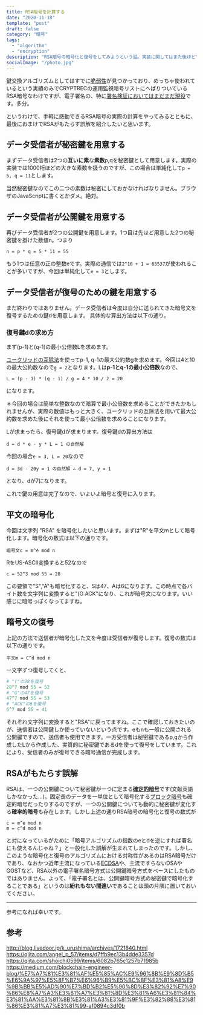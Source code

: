 ```yaml
---
title: RSA暗号を計算する
date: "2020-11-18"
template: "post"
draft: false
category: "暗号"
tags:
  - "algorithm"
  - "encryption"
description: "RSA暗号の暗号化と復号をしてみようという話。実装に関してはまた後ほど"
socialImage: "/photo.jpg"
---
```


鍵交換アルゴリズムとしてはすでに[脆弱性](https://wired.jp/2019/09/05/rsa-encryption-signature-validation-flaws/)が見つかっており、めっちゃ使われているという実績のみでCRYPTRECの運用監視暗号リストにへばりついているRSA暗号なわけですが、電子署名の、特に[署名検証においてはまだまだ現役](http://blog.livedoor.jp/k_urushima/archives/1721840.html)です。多分。

というわけで、手軽に感動できるRSA暗号の実際の計算をやってみるとともに、最後におまけでRSAがもたらす誤解を紹介したいと思います。

## データ受信者が秘密鍵を用意する
まずデータ受信者は2つの**互いに素**な**素数**p,qを秘密鍵として用意します。実際の実装では1000桁ほどの大きな素数を扱うのですが、この場合は単純化して```p = 5, q = 11```とします。

当然秘密鍵なのでこの二つの素数は秘密にしておかなければなりません。ブラウザのJavaScriptに書くとかダメ。絶対。

## データ受信者が公開鍵を用意する
再びデータ受信者が2つの公開鍵を用意します。1つ目は先ほど用意した2つの秘密鍵を掛けた数値n。つまり
```
n = p * q = 5 * 11 = 55
```
もう1つは任意の正の整数eです。実際の通信では```2^16 + 1 = 65537```が使われることが多いですが、今回は単純化して```e = 3```とします。

## データ受信者が復号のための鍵を用意する
まだ終わりではありません。データ受信者は今度は自分に送られてきた暗号文を復号するための鍵dを用意します。
具体的な算出方法は以下の通り。
### 復号鍵dの求め方
まず(p-1)と(q-1)の最小公倍数Lを求めます。

[ユークリッドの互除法](https://mathtrain.jp/euclid#:~:text=%E3%83%A6%E3%83%BC%E3%82%AF%E3%83%AA%E3%83%83%E3%83%89%E3%81%AE%E4%BA%92%E9%99%A4%E6%B3%95%EF%BC%88%E3%81%94,%E7%B4%A0%E6%97%A9%E3%81%8F%E8%A8%88%E7%AE%97%E3%81%99%E3%82%8B%E6%96%B9%E6%B3%95%E3%81%A7%E3%81%99%E3%80%82)を使ってp-1, q-1の最大公約数gを求めます。今回は4と10の最大公約数なので```g = 2```となります。Lは**p-1とq-1の最小公倍数**なので、
```
L = (p - 1) * (q - 1) / g = 4 * 10 / 2 = 20
```
になります。

＊今回の場合は簡単な整数なので暗算で最小公倍数を求めることができたかもしれませんが、実際の数値はもっと大きく、ユークリッドの互除法を用いて最大公約数を求めた後にそれを使って最小公倍数を求めることになります。


Lが求まったら、復号鍵dが求まります。復号鍵dの算出方法は
```
d = d * e - y * L = 1 の自然解
```
今回の場合```e = 3, L = 20```なので
```
d = 3d - 20y = 1 の自然解 ∴ d = 7, y = 1
```
となり、dが7になります。

これで鍵の用意は完了なので、いよいよ暗号と復号に入ります。

## 平文の暗号化
今回は文字列 "RSA" を暗号化したいと思います。まずは"R"を平文mとして暗号化します。暗号化の数式は以下の通りです。
```
暗号文c = m^e mod n
```
RをUS-ASCII変換すると52なので
```
c = 52^3 mod 55 = 28
```
この要領で"S","A"も暗号化すると、Sは47、Aは6になります。この時点で各バイト数を文字列に変換すると"(G	ACK"になり、これが暗号文になります。いい感じに暗号っぽくなってますね。

## 暗号文の復号
上記の方法で送信者が暗号化した文を今度は受信者が復号します。復号の数式は以下の通りです。
```
平文m = C^d mod n
```
一文字ずつ復号してくと、
```python
# "("の28を復号
28^7 mod 55 = 52
# "G"の47を復号
47^7 mod 55 = 53
# "ACK"の6を復号
6^7 mod 55 = 41
```
それぞれ文字列に変換すると"RSA"に戻ってますね。ここで確認しておきたいのが、送信者は公開鍵しか使っていないという点です。eもnも一般に公開される公開鍵ですので、送信者も使用できます。一方受信者は秘密鍵であるp,qから作成したLから作成した、実質的に秘密鍵であるdを使って復号をしています。これにより、受信者のみが復号できる暗号通信が完成します。

## RSAがもたらす誤解
RSAは、一つの公開鍵について秘密鍵が一つに定まる[**確定的暗号**](https://en.wikipedia.org/wiki/Deterministic_encryption)です(文献英語しかなかった...)。固定長のデータを一単位として暗号化する[ブロック暗号](https://qiita.com/shoichi0599/items/6082b765c1257b71985b)も確定的暗号だったりするのですが、一つの公開鍵についても動的に秘密鍵が変化する**確率的暗号**も存在します。しかし上述の通りRSA暗号の暗号化と復号の数式が
```
c = m^e mod n
m = c^d mod n
```
と対になっているがために「暗号アルゴリズムの指数のeとdを逆にすれば署名にも使えるんじゃね？」と一般化した誤解が生まれてしまったのです。しかし、このような暗号化と復号のアルゴリズムにおける対称性があるのはRSA暗号だけであり、なおかつ近年主流になっている[ECDSA](https://zoom-blc.com/what-is-ecdsa)や、主流ですらないDSAやGOSTなど、RSA以外の電子署名暗号方式は公開鍵暗号方式をベースにしたものではありません。よって、「電子署名とは、公開鍵暗号方式の秘密鍵で暗号化することである」というのは**紛れもない間違い**であることは頭の片隅に置いておいてください。

---

参考になれば幸いです。

## 参考
http://blog.livedoor.jp/k_urushima/archives/1721840.html
https://qiita.com/angel_p_57/items/d7ffb9ec13b4dde3357d
https://qiita.com/shoichi0599/items/6082b765c1257b71985b
https://medium.com/blockchain-engineer-blog/%E7%A7%81%E3%81%AF%E5%85%AC%E9%96%8B%E9%8D%B5%E6%9A%97%E5%8F%B7%E6%96%B9%E5%BC%8F%E3%81%A8%E9%9B%BB%E5%AD%90%E7%BD%B2%E5%90%8D%E3%82%92%E7%90%86%E8%A7%A3%E3%81%A7%E3%81%8D%E3%81%A6%E3%81%84%E3%81%AA%E3%81%8B%E3%81%A3%E3%81%9F%E3%82%88%E3%81%86%E3%81%A7%E3%81%99-af0894c3df0b
